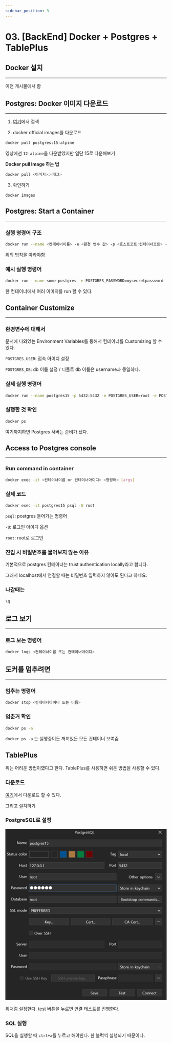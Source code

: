 ```yaml
---
sidebar_position: 3
---
```


# 03. [BackEnd] Docker + Postgres + TablePlus


## Docker 설치
---

이전 게시물에서 함

## Postgres: Docker 이미지 다운로드
---

1. [여기](https://hub.docker.com/)에서 검색

2. docker official images를 다운로드

```bash
docker pull postgres:15-alpine
```

영상에선 `12-alpine`을 다운받았지만 일단 15로 다운해보기

**Docker pull Image 하는 법**

```bash
docker pull <이미지>:<태그>
```
3. 확인하기

```bash
docker images
```

## Postgres: Start a Container
---


### 실행 명령어 구조

```bash
docker run --name <컨테이너이름> -e <환경 변수 값> -p <호스트포트:컨테이너포트> -d <이미지>:<태그>
```

위의 법칙을 따라야함

### 예시 실행 명령어

```bash
docker run --name some-postgres -e POSTGRES_PASSWORD=mysecretpassword -d postgres
```

한 컨테이너에서 여러 이미지를 run 할 수 있다.


## Container Customize
---

### 환경변수에 대해서

문서에 나와있는 Environment Variables를 통해서 컨테이너를 Customizing 할 수 있다.

`POSTGRES_USER`: 접속 아이디 설정

`POSTGRES_DB`: db 이름 설정 / 디폴트 db 이름은 username과 동일하다.


### 실제 실행 명령어

```bash
docker run --name postgres15 -p 5432:5432 -e POSTGRES_USER=root -e POSTGRES_PASSWORD=secret -d postgres:15-alpine
```

### 실행한 것 확인

```bash
docker ps
```

여기까지하면 Postgres 서버는 준비가 됐다.


## Access to Postgres console
---

### Run command in container

```bash
docker exec -it <컨테이너이름 or 컨테이너아이디> <명령어> [args]
```

### 실제 코드

```bash
docker exec -it postgres15 psql -U root
```
`psql`: postgres 들어가는 명령어

`-U`: 로그인 아이디 옵션

`root`: root로 로그인

### 진입 시 비밀번호를 물어보지 않는 이유

기본적으로 postgres 컨테이너는 trust authentication locally라고 합니다.

그래서 localhost에서 연결할 때는 비밀번호 입력하지 않아도 된다고 하네요.

### 나갈때는

```bash
\q
```


## 로그 보기
---

### 로그 보는 명령어

```bash
docker logs <컨테이너이름 또는 컨테이너아이디>
```

## 도커를 멈추려면
---

### 멈추는 명령어

```bash
docker stop <컨테이너아이디 또는 이름>
```

### 멈춘거 확인

```bash
docker ps -a
```

`docker ps -a` 는 실행중이든 꺼져있든 모든 컨테이너 보여줌



## TablePlus

위는 어려운 방법이였다고 한다. TablePlus를 사용하면 쉬운 방법을 사용할 수 있다.

### 다운로드

[여기](https://tableplus.com/download)에서 다운로드 할 수 있다.

그리고 설치하기

### PostgreSQL로 설정


![Alt text](./img/3/image1.png)

위처럼 설정한다. test 버튼을 누르면 연결 테스트를 진행한다.

### SQL 실행

SQL을 실행할 때 `ctrl+a`를 누르고 해야한다. 한 블럭씩 실행되기 때문이다.


